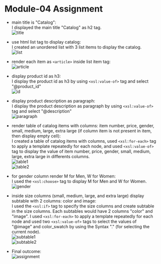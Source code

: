 # Module-04 Assignment

- main title is "Catalog":<br>
I displayed the main title "Catalog" as h2 tag.<br>
![title](./img/title.png)<br>

- use html list tag to display catalog:<br>
I created an unordered list with 3 list items to display the catalog.<br>
![list](./img/list.png)<br>


- render each item as `<article>` inside list item tag:<br>
![article](./img/article.png)<br>

- display product id as h3:<br>
I display the product id as h3 by using `<xsl:value-of>` tag and select "@product_id" <br>
![id](./img/id.png)<br>

- display product description as paragraph:<br>
I display the product description as paragraph by using `<xsl:value-of>` tag and select "@description" <br>
![paragraph](./img/paragraph.png)<br>

- render table of catalog items with columns: item number, price, gender, small, medium, large, extra large (if column item is not present in item, then display empty cell):<br>
I created a table of catalog items with columns, used `<xsl:for-each>` tag to  apply a template repeatedly for each node, and used `<xsl:value-of>` tag to display the value of item number, price, gender, small, medium, large, extra large in differents columns. <br>
![table1](./img/table1.png)<br>
![table2](./img/table2.png)<br>


- for gender column render M for Men, W for Women:<br>
I used the `<xsl:choose>` tag to display M for Men and W for Women.<br>
![gender](./img/gender.png)<br>


- inside size columns (small, medium, large, and extra large) display subtable with 2 columns: color and image:<br>
I used the `<xsl:if>` tag to specify the size columns and create subtable in the size columns. Each subtables would have 2 columns "color" and "image". I used `<xsl:for-each>` to apply a template repeatedly for each node and used two `<xsl:value-of>` tags to select the values of "@image" and color_swatch by using the Syntax "." (for selecting the current node). <br>
![subtable1](./img/subtable1.png)<br>
![subtable2](./img/subtable2.png)<br>

- Final outcome:<br>
![assignment](./img/assignment.png)<br>